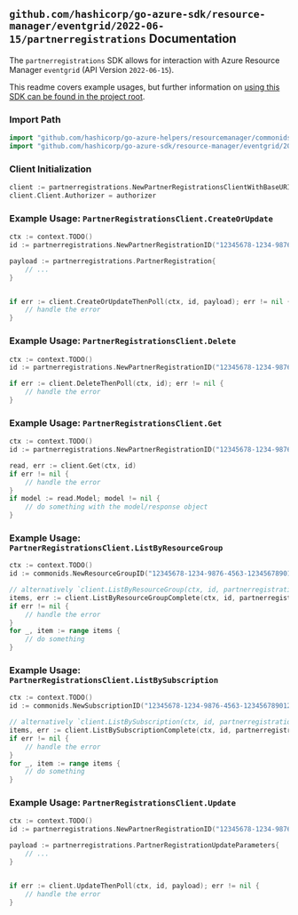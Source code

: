 
## `github.com/hashicorp/go-azure-sdk/resource-manager/eventgrid/2022-06-15/partnerregistrations` Documentation

The `partnerregistrations` SDK allows for interaction with Azure Resource Manager `eventgrid` (API Version `2022-06-15`).

This readme covers example usages, but further information on [using this SDK can be found in the project root](https://github.com/hashicorp/go-azure-sdk/tree/main/docs).

### Import Path

```go
import "github.com/hashicorp/go-azure-helpers/resourcemanager/commonids"
import "github.com/hashicorp/go-azure-sdk/resource-manager/eventgrid/2022-06-15/partnerregistrations"
```


### Client Initialization

```go
client := partnerregistrations.NewPartnerRegistrationsClientWithBaseURI("https://management.azure.com")
client.Client.Authorizer = authorizer
```


### Example Usage: `PartnerRegistrationsClient.CreateOrUpdate`

```go
ctx := context.TODO()
id := partnerregistrations.NewPartnerRegistrationID("12345678-1234-9876-4563-123456789012", "example-resource-group", "partnerRegistrationValue")

payload := partnerregistrations.PartnerRegistration{
	// ...
}


if err := client.CreateOrUpdateThenPoll(ctx, id, payload); err != nil {
	// handle the error
}
```


### Example Usage: `PartnerRegistrationsClient.Delete`

```go
ctx := context.TODO()
id := partnerregistrations.NewPartnerRegistrationID("12345678-1234-9876-4563-123456789012", "example-resource-group", "partnerRegistrationValue")

if err := client.DeleteThenPoll(ctx, id); err != nil {
	// handle the error
}
```


### Example Usage: `PartnerRegistrationsClient.Get`

```go
ctx := context.TODO()
id := partnerregistrations.NewPartnerRegistrationID("12345678-1234-9876-4563-123456789012", "example-resource-group", "partnerRegistrationValue")

read, err := client.Get(ctx, id)
if err != nil {
	// handle the error
}
if model := read.Model; model != nil {
	// do something with the model/response object
}
```


### Example Usage: `PartnerRegistrationsClient.ListByResourceGroup`

```go
ctx := context.TODO()
id := commonids.NewResourceGroupID("12345678-1234-9876-4563-123456789012", "example-resource-group")

// alternatively `client.ListByResourceGroup(ctx, id, partnerregistrations.DefaultListByResourceGroupOperationOptions())` can be used to do batched pagination
items, err := client.ListByResourceGroupComplete(ctx, id, partnerregistrations.DefaultListByResourceGroupOperationOptions())
if err != nil {
	// handle the error
}
for _, item := range items {
	// do something
}
```


### Example Usage: `PartnerRegistrationsClient.ListBySubscription`

```go
ctx := context.TODO()
id := commonids.NewSubscriptionID("12345678-1234-9876-4563-123456789012")

// alternatively `client.ListBySubscription(ctx, id, partnerregistrations.DefaultListBySubscriptionOperationOptions())` can be used to do batched pagination
items, err := client.ListBySubscriptionComplete(ctx, id, partnerregistrations.DefaultListBySubscriptionOperationOptions())
if err != nil {
	// handle the error
}
for _, item := range items {
	// do something
}
```


### Example Usage: `PartnerRegistrationsClient.Update`

```go
ctx := context.TODO()
id := partnerregistrations.NewPartnerRegistrationID("12345678-1234-9876-4563-123456789012", "example-resource-group", "partnerRegistrationValue")

payload := partnerregistrations.PartnerRegistrationUpdateParameters{
	// ...
}


if err := client.UpdateThenPoll(ctx, id, payload); err != nil {
	// handle the error
}
```
